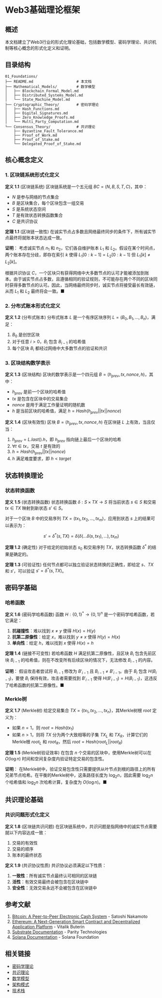 # Web3基础理论框架

## 概述

本文档建立了Web3行业的形式化理论基础，包括数学模型、密码学理论、共识机制等核心概念的形式化定义和证明。

## 目录结构

```
01_Foundations/
├── README.md                    # 本文档
├── Mathematical_Models/         # 数学模型
│   ├── Blockchain_Formal_Model.md
│   ├── Distributed_Systems_Model.md
│   └── State_Machine_Model.md
├── Cryptographic_Theory/        # 密码学理论
│   ├── Hash_Functions.md
│   ├── Digital_Signatures.md
│   ├── Zero_Knowledge_Proofs.md
│   └── Multi_Party_Computation.md
└── Consensus_Theory/            # 共识理论
    ├── Byzantine_Fault_Tolerance.md
    ├── Proof_of_Work.md
    ├── Proof_of_Stake.md
    └── Delegated_Proof_of_Stake.md
```

## 核心概念定义

### 1. 区块链系统形式化定义

**定义 1.1** (区块链系统)
区块链系统是一个五元组 $BC = (N, B, S, T, C)$，其中：

- $N$ 是参与网络的节点集合
- $B$ 是区块集合，每个区块包含一组交易
- $S$ 是系统状态空间
- $T$ 是有效状态转换函数集合
- $C$ 是共识协议

**定理 1.1** (区块链一致性)
在诚实节点占多数且网络最终同步的条件下，所有诚实节点最终将就账本状态达成一致。

**证明**：
考虑诚实节点 $n_1$ 和 $n_2$，它们各自维护账本 $L_1$ 和 $L_2$。假设在某个时间点，两个账本存在分歧，即存在索引 $k$ 使得 $L_1[0:k-1] = L_2[0:k-1]$ 但 $L_1[k] \neq L_2[k]$。

根据共识协议 $C$，一个区块只有获得网络中大多数节点的认可才能被添加到账本。由于诚实节点占多数，且遵循相同的验证规则，不可能存在两个不同的区块同时获得多数节点的认可。因此，当网络最终同步时，诚实节点将接受最长有效链，从而 $L_1$ 和 $L_2$ 最终将会一致。■

### 2. 分布式账本形式化定义

**定义 1.2** (分布式账本)
分布式账本 $L$ 是一个有序区块序列 $L = (B_0, B_1, \ldots, B_n)$，满足：

1. $B_0$ 是创世区块
2. 对于任意 $i > 0$，$B_i$ 包含 $B_{i-1}$ 的哈希值
3. 每个区块 $B_i$ 都经过网络中大多数节点的验证和共识

### 3. 区块结构数学表示

**定义 1.3** (区块结构)
区块的数学表示是一个四元组 $B = (h_{prev}, tx, nonce, h)$，其中：

- $h_{prev}$ 是前一个区块的哈希值
- $tx$ 是包含在区块中的交易集合
- $nonce$ 是用于满足工作量证明的随机数
- $h$ 是当前区块的哈希值，满足 $h = Hash(h_{prev} || tx || nonce)$

**定义 1.4** (区块有效性)
区块 $B = (h_{prev}, tx, nonce, h)$ 在区块链 $L$ 上有效，当且仅当：

1. $h_{prev} = L.last().h$，即 $h_{prev}$ 指向链上最后一个区块的哈希
2. $\forall t \in tx$，交易 $t$ 是有效的
3. $h = Hash(h_{prev} || tx || nonce)$
4. $h$ 满足难度要求，即 $h < target$

## 状态转换理论

### 状态转换函数

**定义 1.5** (状态转换函数)
状态转换函数 $\delta: S \times TX \to S$ 将当前状态 $s \in S$ 和交易 $tx \in TX$ 映射到新状态 $s' \in S$。

对于一个区块 $B$ 中的交易序列 $TX = (tx_1, tx_2, \ldots, tx_m)$，应用到状态 $s$ 上的结果可以表示为：

$$s' = \delta^*(s, TX) = \delta(\delta(...\delta(s, tx_1), ...), tx_m)$$

**定理 1.2** (确定性)
对于给定的初始状态 $s_0$ 和交易序列 $TX$，状态转换函数 $\delta^*$ 的结果是确定的。

**定理 1.3** (可验证性)
任何节点都可以独立验证状态转换的正确性，即给定 $s$、$TX$ 和 $s'$，可以验证 $s' = \delta^*(s, TX)$。

## 密码学基础

### 哈希函数

**定义 1.6** (密码学哈希函数)
函数 $H: \{0,1\}^* \to \{0,1\}^n$ 是一个密码学哈希函数，若它满足：

1. **抗碰撞性**：难以找到 $x \neq y$ 使得 $H(x) = H(y)$
2. **抗第二原像性**：给定 $x$，难以找到 $y \neq x$ 使得 $H(y) = H(x)$
3. **单向性**：给定 $h$，难以找到 $x$ 使得 $H(x) = h$

**定理 1.4** (链接不可变性)
若哈希函数 $H$ 满足抗第二原像性，且区块 $B_i$ 包含先前区块 $B_{i-1}$ 的哈希值，则在不改变所有后续区块的情况下，无法修改 $B_{i-1}$ 的内容。

**证明**：
假设攻击者尝试将 $B_{i-1}$ 修改为 $B'_{i-1}$ 且 $B_{i-1} \neq B'_{i-1}$。由于 $B_i$ 包含 $H(B_{i-1})$，要使 $B_i$ 保持有效，攻击者需要找到 $B'_{i-1}$ 使得 $H(B'_{i-1}) = H(B_{i-1})$，这违反了哈希函数的抗第二原像性。■

### Merkle树

**定义 1.7** (Merkle树)
给定交易集合 $TX = \{tx_1, tx_2, \ldots, tx_n\}$，其Merkle树根 $root$ 定义为：

- 如果 $n = 1$，则 $root = Hash(tx_1)$
- 如果 $n > 1$，则将 $TX$ 分为两个大致相等的子集 $TX_L$ 和 $TX_R$，计算它们的Merkle根 $root_L$ 和 $root_R$，然后 $root = Hash(root_L || root_R)$

**定理 1.5** (Merkle树验证效率)
在包含 $n$ 个交易的区块中，使用Merkle树可以在 $O(\log n)$ 时间和空间复杂度内验证特定交易的包含性。

**证明**：
在Merkle树中，验证交易包含性只需要提供从叶节点到根的路径上的所有兄弟节点哈希。在平衡的Merkle树中，这条路径长度为 $\log_2 n$，因此需要 $\log_2 n$ 个哈希值和 $\log_2 n$ 次哈希计算，复杂度为 $O(\log n)$。■

## 共识理论基础

### 共识问题形式化定义

**定义 1.8** (区块链共识问题)
在区块链系统中，共识问题是指网络中的诚实节点需要就以下内容达成一致：

1. 交易的有效性
2. 交易的顺序
3. 账本的最终状态

**定义 1.9** (共识协议性质)
共识协议必须满足以下性质：

1. **一致性**：所有诚实节点最终认可相同的区块链
2. **活性**：有效交易最终会被包含在区块链中
3. **安全性**：无效交易永远不会被包含在区块链中

## 参考文献

1. [Bitcoin: A Peer-to-Peer Electronic Cash System](https://bitcoin.org/bitcoin.pdf) - Satoshi Nakamoto
2. [Ethereum: A Next-Generation Smart Contract and Decentralized Application Platform](https://ethereum.org/en/whitepaper/) - Vitalik Buterin
3. [Substrate Documentation](https://docs.substrate.io/) - Parity Technologies
4. [Solana Documentation](https://docs.solana.com/) - Solana Foundation

## 相关链接

- [密码学理论](./Cryptographic_Theory/)
- [共识理论](./Consensus_Theory/)
- [数学模型](./Mathematical_Models/)
- [架构模式](../02_Architecture_Patterns/)
- [技术栈](../03_Technology_Stack/) 
